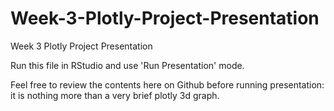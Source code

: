 # Week-3-Plotly-Project-Presentation
Week 3 Plotly Project Presentation

Run this file in RStudio and use 'Run Presentation' mode.

Feel free to review the contents here on Github before running presentation: it is nothing more than a very brief plotly 3d graph.
